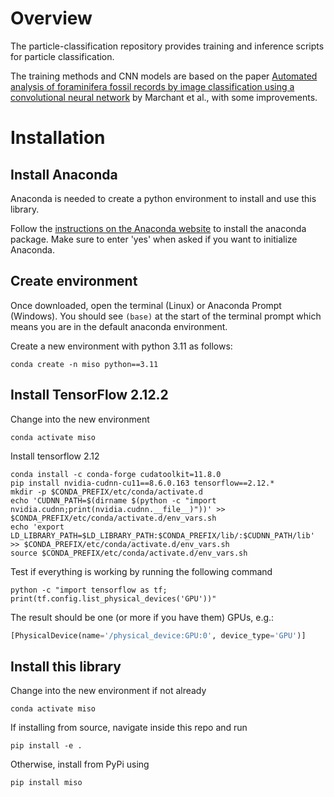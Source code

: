 # Overview

The particle-classification repository provides training and inference scripts for particle classification.

The training methods and CNN models are based on the paper [Automated analysis of foraminifera fossil records by image classification using a convolutional neural network](https://jm.copernicus.org/articles/39/183/2020/) by Marchant et al., with some improvements.


# Installation

## Install Anaconda

Anaconda is needed to create a python environment to install and use this library.

Follow the [instructions on the Anaconda website](https://docs.anaconda.com/free/anaconda/install/) to install the anaconda package. Make sure to enter 'yes' when asked if you want to initialize Anaconda.

## Create environment

Once downloaded, open the terminal (Linux) or Anaconda Prompt (Windows). You should see `(base)` at the start of the terminal prompt which means you are in the default anaconda environment.

Create a new environment with python 3.11 as follows:
```shell
conda create -n miso python==3.11
```

## Install TensorFlow 2.12.2

Change into the new environment

```shell
conda activate miso
```

Install tensorflow 2.12

```shell
conda install -c conda-forge cudatoolkit=11.8.0
pip install nvidia-cudnn-cu11==8.6.0.163 tensorflow==2.12.*
mkdir -p $CONDA_PREFIX/etc/conda/activate.d
echo 'CUDNN_PATH=$(dirname $(python -c "import nvidia.cudnn;print(nvidia.cudnn.__file__)"))' >> $CONDA_PREFIX/etc/conda/activate.d/env_vars.sh
echo 'export LD_LIBRARY_PATH=$LD_LIBRARY_PATH:$CONDA_PREFIX/lib/:$CUDNN_PATH/lib' >> $CONDA_PREFIX/etc/conda/activate.d/env_vars.sh
source $CONDA_PREFIX/etc/conda/activate.d/env_vars.sh
```

Test if everything is working by running the following command

```shell
python -c "import tensorflow as tf; print(tf.config.list_physical_devices('GPU'))"
```

The result should be one (or more if you have them) GPUs, e.g.:

```python
[PhysicalDevice(name='/physical_device:GPU:0', device_type='GPU')]
```

## Install this library

Change into the new environment if not already

```shell
conda activate miso
```

If installing from source, navigate inside this repo and run

```shell
pip install -e .
```

Otherwise, install from PyPi using

```shell
pip install miso
```
